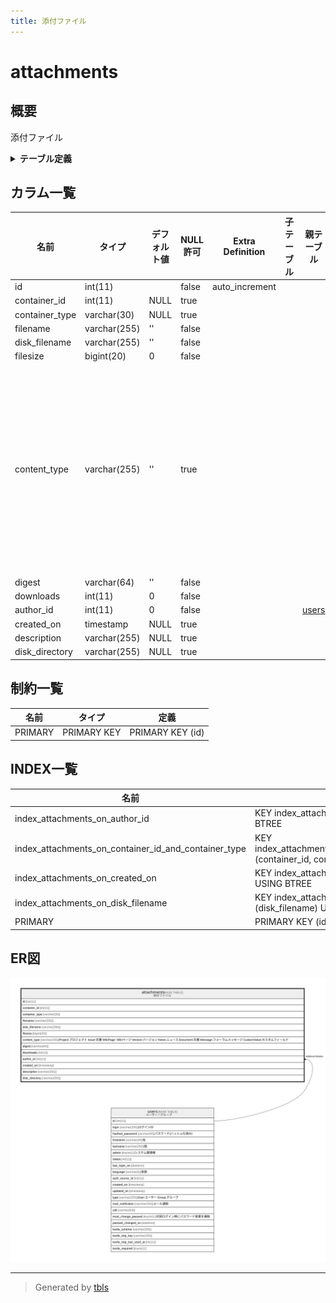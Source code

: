 ```yaml
---
title: 添付ファイル
---
```

# attachments

## 概要

添付ファイル

<details>
<summary><strong>テーブル定義</strong></summary>

```sql
CREATE TABLE `attachments` (
  `id` int(11) NOT NULL AUTO_INCREMENT,
  `container_id` int(11) DEFAULT NULL,
  `container_type` varchar(30) DEFAULT NULL,
  `filename` varchar(255) NOT NULL DEFAULT '',
  `disk_filename` varchar(255) NOT NULL DEFAULT '',
  `filesize` bigint(20) NOT NULL DEFAULT 0,
  `content_type` varchar(255) DEFAULT '',
  `digest` varchar(64) NOT NULL DEFAULT '',
  `downloads` int(11) NOT NULL DEFAULT 0,
  `author_id` int(11) NOT NULL DEFAULT 0,
  `created_on` timestamp NULL DEFAULT NULL,
  `description` varchar(255) DEFAULT NULL,
  `disk_directory` varchar(255) DEFAULT NULL,
  PRIMARY KEY (`id`),
  KEY `index_attachments_on_author_id` (`author_id`),
  KEY `index_attachments_on_created_on` (`created_on`),
  KEY `index_attachments_on_container_id_and_container_type` (`container_id`,`container_type`),
  KEY `index_attachments_on_disk_filename` (`disk_filename`)
) ENGINE=InnoDB DEFAULT CHARSET=utf8mb4
```

</details>

## カラム一覧

| 名前             | タイプ          | デフォルト値       | NULL許可   | Extra Definition | 子テーブル      | 親テーブル             | コメント                                                                                                                                                                                     |
| -------------- | ------------ | ------------ | -------- | ---------------- | ---------- | ----------------- | ---------------------------------------------------------------------------------------------------------------------------------------------------------------------------------------- |
| id             | int(11)      |              | false    | auto_increment   |            |                   |                                                                                                                                                                                          |
| container_id   | int(11)      | NULL         | true     |                  |            |                   |                                                                                                                                                                                          |
| container_type | varchar(30)  | NULL         | true     |                  |            |                   |                                                                                                                                                                                          |
| filename       | varchar(255) | ''           | false    |                  |            |                   |                                                                                                                                                                                          |
| disk_filename  | varchar(255) | ''           | false    |                  |            |                   |                                                                                                                                                                                          |
| filesize       | bigint(20)   | 0            | false    |                  |            |                   |                                                                                                                                                                                          |
| content_type   | varchar(255) | ''           | true     |                  |            |                   | Project:プロジェクト<br>Issue:文書<br>WikiPage: Wikiページ<br>Version:バージョン<br>News:ニュース<br>Document:文書<br>Message:フォーラムメッセージ<br>CustomValue:カスタムフィールド<br>                                          |
| digest         | varchar(64)  | ''           | false    |                  |            |                   |                                                                                                                                                                                          |
| downloads      | int(11)      | 0            | false    |                  |            |                   |                                                                                                                                                                                          |
| author_id      | int(11)      | 0            | false    |                  |            | [users](users.md) |                                                                                                                                                                                          |
| created_on     | timestamp    | NULL         | true     |                  |            |                   |                                                                                                                                                                                          |
| description    | varchar(255) | NULL         | true     |                  |            |                   |                                                                                                                                                                                          |
| disk_directory | varchar(255) | NULL         | true     |                  |            |                   |                                                                                                                                                                                          |

## 制約一覧

| 名前      | タイプ         | 定義               |
| ------- | ----------- | ---------------- |
| PRIMARY | PRIMARY KEY | PRIMARY KEY (id) |

## INDEX一覧

| 名前                                                   | 定義                                                                                                  |
| ---------------------------------------------------- | --------------------------------------------------------------------------------------------------- |
| index_attachments_on_author_id                       | KEY index_attachments_on_author_id (author_id) USING BTREE                                          |
| index_attachments_on_container_id_and_container_type | KEY index_attachments_on_container_id_and_container_type (container_id, container_type) USING BTREE |
| index_attachments_on_created_on                      | KEY index_attachments_on_created_on (created_on) USING BTREE                                        |
| index_attachments_on_disk_filename                   | KEY index_attachments_on_disk_filename (disk_filename) USING BTREE                                  |
| PRIMARY                                              | PRIMARY KEY (id) USING BTREE                                                                        |

## ER図

![er](attachments.svg)

---

> Generated by [tbls](https://github.com/k1LoW/tbls)

